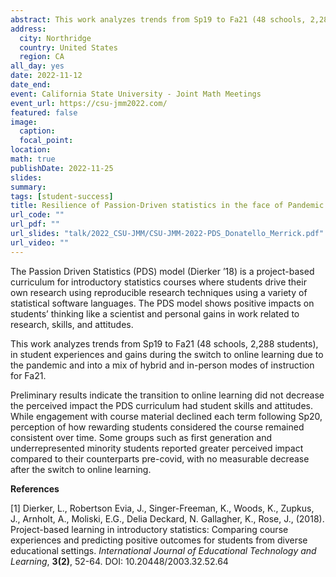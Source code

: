 ```yaml
---
abstract: This work analyzes trends from Sp19 to Fa21 (48 schools, 2,288 students), in student experiences and gains during the switch to online learning due to the pandemic and into a mix of hybrid and in-person modes of instruction for Fa21 using the Passion Driven Statistics curriculum.
address:
  city: Northridge
  country: United States
  region: CA
all_day: yes
date: 2022-11-12
date_end: 
event: California State University - Joint Math Meetings
event_url: https://csu-jmm2022.com/
featured: false
image:
  caption: 
  focal_point: 
location: 
math: true
publishDate: 2022-11-25
slides: 
summary: 
tags: [student-success]
title: Resilience of Passion-Driven statistics in the face of Pandemic Online learning
url_code: ""
url_pdf: ""
url_slides: "talk/2022_CSU-JMM/CSU-JMM-2022-PDS_Donatello_Merrick.pdf"
url_video: ""
---
```




The Passion Driven Statistics (PDS) model (Dierker ’18) is a project-based curriculum for introductory statistics courses where students drive their own research using reproducible research techniques using a variety of statistical software languages. The PDS model shows positive impacts on students’ thinking like a scientist and personal gains in work related to research, skills, and attitudes. 

This work analyzes trends from Sp19 to Fa21 (48 schools, 2,288 students), in student experiences and gains during the switch to online learning due to the pandemic and into a mix of hybrid and in-person modes of instruction for Fa21. 

Preliminary results indicate the transition to online learning did not decrease the perceived impact the PDS curriculum had student skills and attitudes. While engagement with course material declined each term following Sp20, perception of how rewarding students considered the course remained consistent over time. Some groups such as first generation and underrepresented minority students reported greater perceived impact compared to their counterparts pre-covid, with no measurable decrease after the switch to online learning. 

**References**


[1] Dierker, L., Robertson Evia, J., Singer-Freeman, K., Woods, K., Zupkus, J., Arnholt, A., Moliski, E.G., Delia Deckard, N. Gallagher, K., Rose, J., (2018). Project-based learning in introductory statistics: Comparing course experiences and predicting positive outcomes for students from diverse educational settings. _International Journal of Educational Technology and Learning_, **3(2)**, 52-64. DOI: 10.20448/2003.32.52.64

